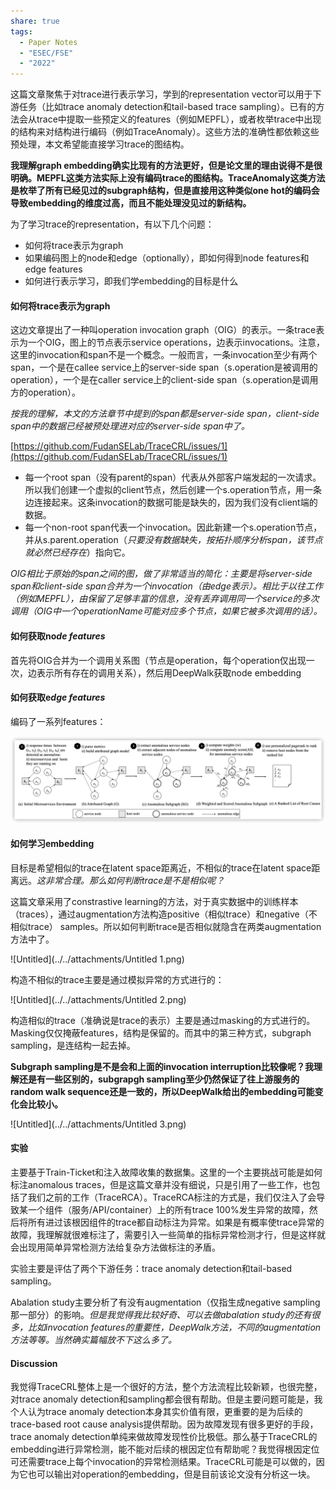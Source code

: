 ```yaml
---
share: true
tags:
  - Paper Notes
  - "ESEC/FSE"
  - "2022"
---
```


这篇文章聚焦于对trace进行表示学习，学到的representation vector可以用于下游任务（比如trace anomaly detection和tail-based trace sampling）。已有的方法会从trace中提取一些预定义的features（例如MEPFL），或者枚举trace中出现的结构来对结构进行编码（例如TraceAnomaly）。这些方法的准确性都依赖这些预处理，本文希望能直接学习trace的图结构。

**我理解graph embedding确实比现有的方法更好，但是论文里的理由说得不是很明确。MEPFL这类方法实际上没有编码trace的图结构。TraceAnomaly这类方法是枚举了所有已经见过的subgraph结构，但是直接用这种类似one hot的编码会导致embedding的维度过高，而且不能处理没见过的新结构。**

为了学习trace的representation，有以下几个问题：

- 如何将trace表示为graph
- 如果编码图上的node和edge（optionally），即如何得到node features和edge features
- 如何进行表示学习，即我们学embedding的目标是什么

#### 如何将trace表示为graph

这边文章提出了一种叫operation invocation graph（OIG）的表示。一条trace表示为一个OIG，图上的节点表示service operations，边表示invocations。注意，这里的invocation和span不是一个概念。一般而言，一条invocation至少有两个span，一个是在callee service上的server-side span（s.operation是被调用的operation），一个是在caller service上的client-side span（s.operation是调用方的operation）。

*按我的理解，本文的方法章节中提到的span都是server-side span，client-side span中的数据已经被预处理进对应的server-side span中了。*

[https://github.com/FudanSELab/TraceCRL/issues/1](https://github.com/FudanSELab/TraceCRL/issues/1)

- 每一个root span（没有parent的span）代表从外部客户端发起的一次请求。所以我们创建一个虚拟的client节点，然后创建一个s.operation节点，用一条边连接起来。这条invocation的数据可能是缺失的，因为我们没有client端的数据。
- 每一个non-root span代表一个invocation。因此新建一个s.operation节点，并从s.parent.operation（*只要没有数据缺失，按拓扑顺序分析span，该节点就必然已经存在*）指向它。

*OIG相比于原始的span之间的图，做了非常适当的简化：主要是将server-side span和client-side span合并为一个invocation（由edge表示）。相比于以往工作（例如MEPFL），由保留了足够丰富的信息，没有丢弃调用同一个service的多次调用（OIG中一个operationName可能对应多个节点，如果它被多次调用的话）。*

#### 如何获取no*de features*

首先将OIG合并为一个调用关系图（节点是operation，每个operation仅出现一次，边表示所有存在的调用关系），然后用DeepWalk获取node embedding

#### 如何获取e*dge features*

编码了一系列features：

![Untitled](../../attachments/Untitled.png)

#### 如何学习embedding

目标是希望相似的trace在latent space距离近，不相似的trace在latent space距离远。*这非常合理。那么如何判断trace是不是相似呢？*

这篇文章采用了constrastive learning的方法，对于真实数据中的训练样本（traces），通过augmentation方法构造positive（相似trace）和negative（不相似trace） samples。所以如何判断trace是否相似就隐含在两类augmentation方法中了。

 

![Untitled](../../attachments/Untitled 1.png)

构造不相似的trace主要是通过模拟异常的方式进行的：

![Untitled](../../attachments/Untitled 2.png)

构造相似的trace（准确说是trace的表示）主要是通过masking的方式进行的。Masking仅仅掩蔽features，结构是保留的。而其中的第三种方式，subgraph sampling，是连结构一起去掉。

**********************************************************************************************************************************************Subgraph sampling是不是会和上面的invocation interruption比较像呢？我理解还是有一些区别的，subgrapgh sampling至少仍然保证了往上游服务的random walk sequence还是一致的，所以DeepWalk给出的embedding可能变化会比较小。**********************************************************************************************************************************************

![Untitled](../../attachments/Untitled 3.png)

#### 实验

主要基于Train-Ticket和注入故障收集的数据集。这里的一个主要挑战可能是如何标注anomalous traces，但是这篇文章并没有细说，只是引用了一些工作，也包括了我们之前的工作（TraceRCA）。TraceRCA标注的方式是，我们仅注入了会导致某一个组件（服务/API/container）上的所有trace 100%发生异常的故障，然后将所有进过该根因组件的trace都自动标注为异常。如果是有概率使trace异常的故障，我理解就很难标注了，需要引入一些简单的指标异常检测才行，但是这样就会出现用简单异常检测方法给复杂方法做标注的矛盾。

实验主要是评估了两个下游任务：trace anomaly detection和tail-based sampling。

Abalation study主要分析了有没有augmentation（仅指生成negative sampling那一部分）的影响。*但是我觉得我比较好奇、可以去做abalation study的还有很多，比如invocation features的重要性，DeepWalk方法，不同的augmentation方法等等。当然确实篇幅放不下这么多了。*

#### Discussion

我觉得TraceCRL整体上是一个很好的方法，整个方法流程比较新颖，也很完整，对trace anomaly detection和sampling都会很有帮助。但是主要问题可能是，我个人认为trace anomaly detection本身其实价值有限，更重要的是为后续的trace-based root cause analysis提供帮助。因为故障发现有很多更好的手段，trace anomaly detection单纯来做故障发现性价比极低。那么基于TraceCRL的embedding进行异常检测，能不能对后续的根因定位有帮助呢？我觉得根因定位可还需要trace上每个invocation的异常检测结果。TraceCRL可能是可以做的，因为它也可以输出对operation的embedding，但是目前该论文没有分析这一块。